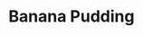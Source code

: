 ---
layout: recipe
title: Banana Pudding
image: banana-pudding.png
tags: Dessert
category: Dessert

preptime: 15 Minutes

ingredients:
- 1 Can (14 oz) Sweetened Condensed Milk
- 1 1/2 Cups Cold Water
- 1 Package (3 1/2 Ounces) Instant Vanilla Pudding and Pie Filling
- 2 Cups (1 Pint) Whipping Cream, Whipped
- 36 Vanilla Wafers
- 3 - 4 Medium Bananas, Sliced and Dipped in Lemon Juice

directions:
- In a large mixing bowl, combine Condensed Milk and Water.
- Add Pudding Mix and beat until well blended.
- Chill for 5 Minutes.
- Fold in Whipped Cream.
- Spoon 1 Cup of the Pudding mixture into a 2 1/2 Quart round serving bowl.
- Top with 1/3 of the Vanilla Wafers and Bananas.
- Repeat the process, making sure to end with Pudding mixture.
- Chill thoroughly before serving.

notes:
- Don't share with anyone else in the family, they will steal the entire bowl.

---